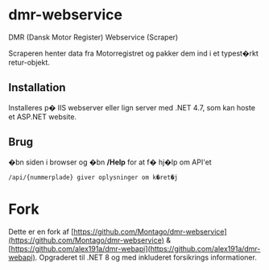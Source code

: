 # dmr-webservice
DMR (Dansk Motor Register) Webservice (Scraper)

Scraperen henter data fra Motorregistret og pakker dem ind i et typest�rkt retur-objekt.


## Installation
Installeres p� IIS webserver eller lign server med .NET 4.7, som kan hoste et ASP.NET website.

## Brug
�bn siden i browser og �bn **/Help** for at f� hj�lp om API'et

    /api/{nummerplade} giver oplysninger om k�ret�j

# Fork
Dette er en fork af [https://github.com/Montago/dmr-webservice](https://github.com/Montago/dmr-webservice) & [https://github.com/alex191a/dmr-webapi](https://github.com/alex191a/dmr-webapi). Opgraderet til .NET 8 og med inkluderet forsikrings informationer.
